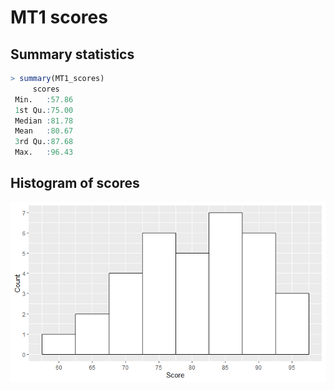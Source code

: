 MT1 scores
================

## Summary statistics

``` r
> summary(MT1_scores)
     scores     
 Min.   :57.86  
 1st Qu.:75.00  
 Median :81.78  
 Mean   :80.67  
 3rd Qu.:87.68  
 Max.   :96.43  
```

## Histogram of scores

![](MT1_scores_files/figure-gfm/unnamed-chunk-3-1.png)<!-- -->
